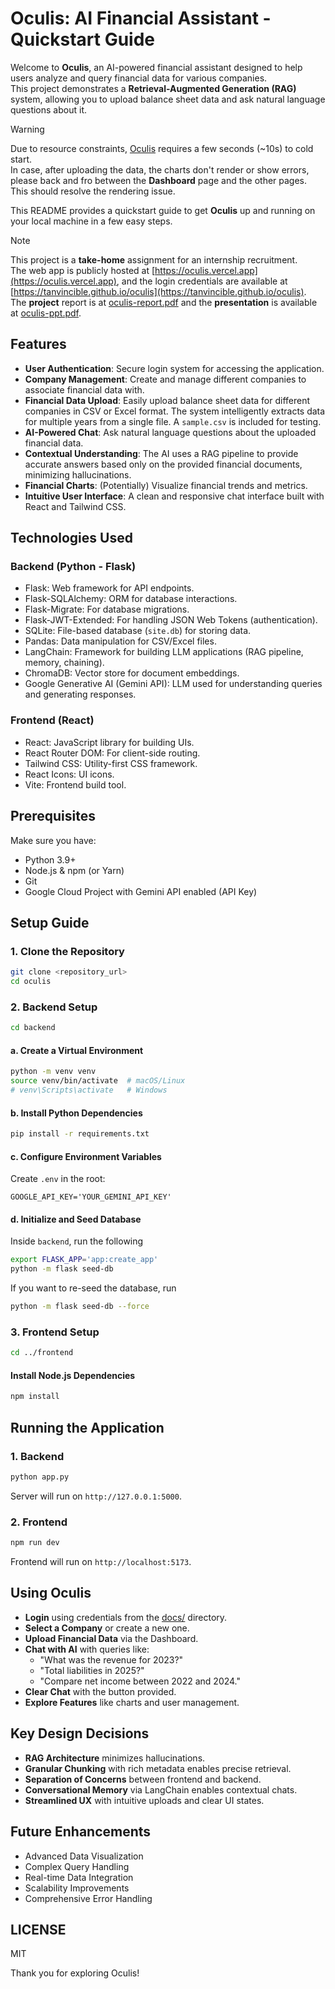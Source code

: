 # Oculis: AI Financial Assistant - Quickstart Guide

Welcome to **Oculis**, an AI-powered financial assistant designed to help users analyze and query financial data for various companies.  
This project demonstrates a **Retrieval-Augmented Generation (RAG)** system, allowing you to upload balance sheet data and ask natural language questions about it.

> [!WARNING]
> Due to resource constraints, [Oculis](https://oculis.vercel.app) requires a few seconds (~10s) to cold start.  
> In case, after uploading the data, the charts don't render or show errors, please back and fro between the **Dashboard** page and the other pages. This should resolve the rendering issue.

This README provides a quickstart guide to get **Oculis** up and running on your local machine in a few easy steps.

> [!NOTE]  
> This project is a **take-home** assignment for an internship recruitment.  
> The web app is publicly hosted at [https://oculis.vercel.app](https://oculis.vercel.app), and the login credentials are available at [https://tanvincible.github.io/oculis](https://tanvincible.github.io/oculis).  
> The **project** report is at [oculis-report.pdf](https://github.com/tanvincible/oculis/blob/main/oculis-report.pdf) and the **presentation** is available at [oculis-ppt.pdf](https://github.com/tanvincible/oculis/blob/main/oculis-ppt.pdf).

## Features

- **User Authentication**: Secure login system for accessing the application.
- **Company Management**: Create and manage different companies to associate financial data with.
- **Financial Data Upload**: Easily upload balance sheet data for different companies in CSV or Excel format. The system intelligently extracts data for multiple years from a single file. A `sample.csv` is included for testing.
- **AI-Powered Chat**: Ask natural language questions about the uploaded financial data.
- **Contextual Understanding**: The AI uses a RAG pipeline to provide accurate answers based only on the provided financial documents, minimizing hallucinations.
- **Financial Charts**: (Potentially) Visualize financial trends and metrics.
- **Intuitive User Interface**: A clean and responsive chat interface built with React and Tailwind CSS.

## Technologies Used

### Backend (Python - Flask)
- Flask: Web framework for API endpoints.
- Flask-SQLAlchemy: ORM for database interactions.
- Flask-Migrate: For database migrations.
- Flask-JWT-Extended: For handling JSON Web Tokens (authentication).
- SQLite: File-based database (`site.db`) for storing data.
- Pandas: Data manipulation for CSV/Excel files.
- LangChain: Framework for building LLM applications (RAG pipeline, memory, chaining).
- ChromaDB: Vector store for document embeddings.
- Google Generative AI (Gemini API): LLM used for understanding queries and generating responses.

### Frontend (React)
- React: JavaScript library for building UIs.
- React Router DOM: For client-side routing.
- Tailwind CSS: Utility-first CSS framework.
- React Icons: UI icons.
- Vite: Frontend build tool.

## Prerequisites

Make sure you have:
- Python 3.9+
- Node.js & npm (or Yarn)
- Git
- Google Cloud Project with Gemini API enabled (API Key)

## Setup Guide

### 1. Clone the Repository

```bash
git clone <repository_url>
cd oculis
```

### 2. Backend Setup

```bash
cd backend
```

#### a. Create a Virtual Environment

```bash
python -m venv venv
source venv/bin/activate  # macOS/Linux
# venv\Scripts\activate   # Windows
```

#### b. Install Python Dependencies

```bash
pip install -r requirements.txt
```

#### c. Configure Environment Variables

Create `.env` in the root:

```env
GOOGLE_API_KEY='YOUR_GEMINI_API_KEY'
```

#### d. Initialize and Seed Database

Inside `backend`, run the following

```bash
export FLASK_APP='app:create_app'
python -m flask seed-db 
```

If you want to re-seed the database, run

```bash
python -m flask seed-db --force
```

### 3. Frontend Setup

```bash
cd ../frontend
```

#### Install Node.js Dependencies

```bash
npm install
```

## Running the Application

### 1. Backend

```bash
python app.py
```

Server will run on `http://127.0.0.1:5000`.

### 2. Frontend

```bash
npm run dev
```

Frontend will run on `http://localhost:5173`.

## Using Oculis

* **Login** using credentials from the [docs/](https://tanvincible.github.io/oculis) directory.
* **Select a Company** or create a new one.
* **Upload Financial Data** via the Dashboard.
* **Chat with AI** with queries like:
  * "What was the revenue for 2023?"
  * "Total liabilities in 2025?"
  * "Compare net income between 2022 and 2024."
* **Clear Chat** with the button provided.
* **Explore Features** like charts and user management.

## Key Design Decisions

* **RAG Architecture** minimizes hallucinations.
* **Granular Chunking** with rich metadata enables precise retrieval.
* **Separation of Concerns** between frontend and backend.
* **Conversational Memory** via LangChain enables contextual chats.
* **Streamlined UX** with intuitive uploads and clear UI states.

## Future Enhancements

* Advanced Data Visualization
* Complex Query Handling
* Real-time Data Integration
* Scalability Improvements
* Comprehensive Error Handling

## LICENSE

MIT

Thank you for exploring Oculis!
